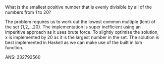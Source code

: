 What is the smallest positive number that is evenly divisible by all of the numbers from 1 to 20?

The problem requires us to work out the lowest common multiple (lcm) of the set {1,2,..,20}. The implementation is super inefficient using an imperitive approach as it uses brute force. To slightly optimise the solution, x is implemented by 20 as it is the largest number in the set.
The solution is best implemented in Haskell as we can make use of the built in lcm function.

ANS: 232792560